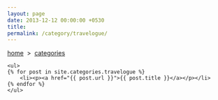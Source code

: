 ```yaml
---
layout: page
date: 2013-12-12 00:00:00 +0530
title: 
permalink: /category/travelogue/
---
```


<div>
    <a href="{{ site.url }}">home</a> &nbsp;&gt;&nbsp; <a href="{{ site.url }}/categories">categories</a>
  	
	<ul>
    {% for post in site.categories.travelogue %}
		<li><p><a href="{{ post.url }}">{{ post.title }}</a></p></li>
    {% endfor %}
	</ul>
</div>
